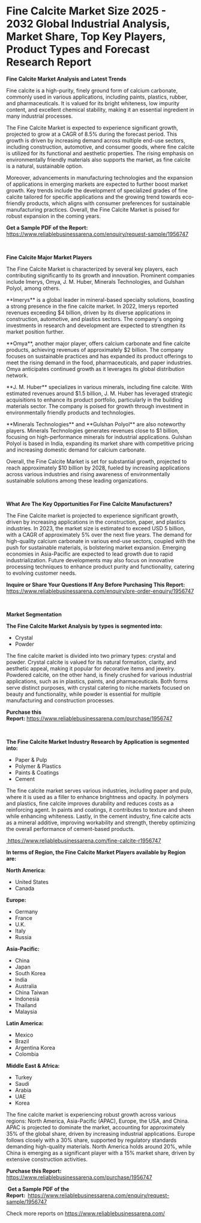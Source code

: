 <p><h1>Fine Calcite Market Size 2025 - 2032 Global Industrial Analysis, Market Share, Top Key Players, Product Types and Forecast Research Report</h1></p><p><strong>Fine Calcite Market Analysis and Latest Trends</strong></p>
<p><p>Fine calcite is a high-purity, finely ground form of calcium carbonate, commonly used in various applications, including paints, plastics, rubber, and pharmaceuticals. It is valued for its bright whiteness, low impurity content, and excellent chemical stability, making it an essential ingredient in many industrial processes. </p><p>The Fine Calcite Market is expected to experience significant growth, projected to grow at a CAGR of 8.5% during the forecast period. This growth is driven by increasing demand across multiple end-use sectors, including construction, automotive, and consumer goods, where fine calcite is utilized for its functional and aesthetic properties. The rising emphasis on environmentally friendly materials also supports the market, as fine calcite is a natural, sustainable option. </p><p>Moreover, advancements in manufacturing technologies and the expansion of applications in emerging markets are expected to further boost market growth. Key trends include the development of specialized grades of fine calcite tailored for specific applications and the growing trend towards eco-friendly products, which aligns with consumer preferences for sustainable manufacturing practices. Overall, the Fine Calcite Market is poised for robust expansion in the coming years.</p></p>
<p><strong>Get a Sample PDF of the Report:&nbsp;</strong> <a href="https://www.reliablebusinessarena.com/enquiry/request-sample/1956747?utm_campaign=2959&utm_medium=2&utm_source=Github&utm_content=ia&utm_term=31032025&utm_id=fine-calcite">https://www.reliablebusinessarena.com/enquiry/request-sample/1956747</a></p>
<p>&nbsp;</p>
<p><strong>Fine Calcite Major Market Players</strong></p>
<p><p>The Fine Calcite Market is characterized by several key players, each contributing significantly to its growth and innovation. Prominent companies include Imerys, Omya, J. M. Huber, Minerals Technologies, and Gulshan Polyol, among others.</p><p>**Imerys** is a global leader in mineral-based specialty solutions, boasting a strong presence in the fine calcite market. In 2022, Imerys reported revenues exceeding $4 billion, driven by its diverse applications in construction, automotive, and plastics sectors. The company's ongoing investments in research and development are expected to strengthen its market position further.</p><p>**Omya**, another major player, offers calcium carbonate and fine calcite products, achieving revenues of approximately $2 billion. The company focuses on sustainable practices and has expanded its product offerings to meet the rising demand in the food, pharmaceuticals, and paper industries. Omya anticipates continued growth as it leverages its global distribution network.</p><p>**J. M. Huber** specializes in various minerals, including fine calcite. With estimated revenues around $1.5 billion, J. M. Huber has leveraged strategic acquisitions to enhance its product portfolio, particularly in the building materials sector. The company is poised for growth through investment in environmentally friendly products and technologies.</p><p>**Minerals Technologies** and **Gulshan Polyol** are also noteworthy players. Minerals Technologies generates revenues close to $1 billion, focusing on high-performance minerals for industrial applications. Gulshan Polyol is based in India, expanding its market share with competitive pricing and increasing domestic demand for calcium carbonate.</p><p>Overall, the Fine Calcite Market is set for substantial growth, projected to reach approximately $10 billion by 2028, fueled by increasing applications across various industries and rising awareness of environmentally sustainable solutions among these leading organizations.</p></p>
<p>&nbsp;</p>
<p><strong>What Are The Key Opportunities For Fine Calcite Manufacturers?</strong></p>
<p><p>The Fine Calcite market is projected to experience significant growth, driven by increasing applications in the construction, paper, and plastics industries. In 2023, the market size is estimated to exceed USD 5 billion, with a CAGR of approximately 5% over the next five years. The demand for high-quality calcium carbonate in various end-use sectors, coupled with the push for sustainable materials, is bolstering market expansion. Emerging economies in Asia-Pacific are expected to lead growth due to rapid industrialization. Future developments may also focus on innovative processing techniques to enhance product purity and functionality, catering to evolving customer needs.</p></p>
<p><strong>Inquire or Share Your Questions If Any Before Purchasing This Report:</strong> <a href="https://www.reliablebusinessarena.com/enquiry/pre-order-enquiry/1956747?utm_campaign=2959&utm_medium=2&utm_source=Github&utm_content=ia&utm_term=31032025&utm_id=fine-calcite">https://www.reliablebusinessarena.com/enquiry/pre-order-enquiry/1956747</a></p>
<p>&nbsp;</p>
<p><strong>Market Segmentation</strong></p>
<p><strong>The Fine Calcite Market Analysis by types is segmented into:</strong></p>
<p><ul><li>Crystal</li><li>Powder</li></ul></p>
<p><p>The fine calcite market is divided into two primary types: crystal and powder. Crystal calcite is valued for its natural formation, clarity, and aesthetic appeal, making it popular for decorative items and jewelry. Powdered calcite, on the other hand, is finely crushed for various industrial applications, such as in plastics, paints, and pharmaceuticals. Both forms serve distinct purposes, with crystal catering to niche markets focused on beauty and functionality, while powder is essential for multiple manufacturing and construction processes.</p></p>
<p><strong>Purchase this Report:&nbsp;</strong><a href="https://www.reliablebusinessarena.com/purchase/1956747?utm_campaign=2959&utm_medium=2&utm_source=Github&utm_content=ia&utm_term=31032025&utm_id=fine-calcite">https://www.reliablebusinessarena.com/purchase/1956747</a></p>
<p>&nbsp;</p>
<p><strong>The Fine Calcite Market Industry Research by Application is segmented into:</strong></p>
<p><ul><li>Paper & Pulp</li><li>Polymer & Plastics</li><li>Paints & Coatings</li><li>Cement</li></ul></p>
<p><p>The fine calcite market serves various industries, including paper and pulp, where it is used as a filler to enhance brightness and opacity. In polymers and plastics, fine calcite improves durability and reduces costs as a reinforcing agent. In paints and coatings, it contributes to texture and sheen while enhancing whiteness. Lastly, in the cement industry, fine calcite acts as a mineral additive, improving workability and strength, thereby optimizing the overall performance of cement-based products.</p></p>
<p><a href="https://www.reliablebusinessarena.com/fine-calcite-r1956747?utm_campaign=2959&utm_medium=2&utm_source=Github&utm_content=ia&utm_term=31032025&utm_id=fine-calcite">&nbsp;https://www.reliablebusinessarena.com/fine-calcite-r1956747</a></p>
<p><strong>In terms of Region, the Fine Calcite Market Players available by Region are:</strong></p>
<p>
    <p> <strong> North America: </strong>
        <ul>
            <li>United States</li>
            <li>Canada</li>
        </ul>
        </p> 
    <p> <strong> Europe: </strong>
        <ul>
            <li>Germany</li>
            <li>France</li>
            <li>U.K.</li>
            <li>Italy</li>
            <li>Russia</li>
        </ul>
        </p> 
    <p> <strong> Asia-Pacific: </strong>
        <ul>
            <li>China</li>
            <li>Japan</li>
            <li>South Korea</li>
            <li>India</li>
            <li>Australia</li>
            <li>China Taiwan</li>
            <li>Indonesia</li>
            <li>Thailand</li>
            <li>Malaysia</li>
        </ul>
        </p> 
    <p> <strong> Latin America: </strong>
        <ul>
            <li>Mexico</li>
            <li>Brazil</li>
            <li>Argentina Korea</li>
            <li>Colombia</li>
        </ul>
        </p> 
    <p> <strong> Middle East & Africa: </strong>
        <ul>
            <li>Turkey</li>
            <li>Saudi</li>
            <li>Arabia</li>
            <li>UAE</li>
            <li>Korea</li>
        </ul>
    </p>
    </p>
<p><p>The fine calcite market is experiencing robust growth across various regions: North America, Asia-Pacific (APAC), Europe, the USA, and China. APAC is projected to dominate the market, accounting for approximately 35% of the global share, driven by increasing industrial applications. Europe follows closely with a 30% share, supported by regulatory standards demanding high-quality materials. North America holds around 20%, while China is emerging as a significant player with a 15% market share, driven by extensive construction activities.</p></p>
<p><strong>Purchase this Report: </strong><a href="https://www.reliablebusinessarena.com/purchase/1956747?utm_campaign=2959&utm_medium=2&utm_source=Github&utm_content=ia&utm_term=31032025&utm_id=fine-calcite">https://www.reliablebusinessarena.com/purchase/1956747</a></p>
<p>&nbsp;<strong>Get a Sample PDF of the Report:&nbsp;&nbsp;</strong><a href="https://www.reliablebusinessarena.com/enquiry/request-sample/1956747?utm_campaign=2959&utm_medium=2&utm_source=Github&utm_content=ia&utm_term=31032025&utm_id=fine-calcite">https://www.reliablebusinessarena.com/enquiry/request-sample/1956747</a></p>
<p><strong></strong></p>
<p>Check more reports on <a href="https://www.reliablebusinessarena.com/?utm_campaign=2959&utm_medium=2&utm_source=Github&utm_content=ia&utm_term=31032025&utm_id=fine-calcite">https://www.reliablebusinessarena.com/</a></p>